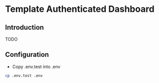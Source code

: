 # Template Authenticated Dashboard

## Introduction

TODO

## Configuration

- Copy .env.test into .env

```sh
cp .env.test .env
```
